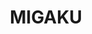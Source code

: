---
layout: place
title: "MIGAKU"
permalink: /washington/seattle/migaku.html
stateAbbr: WA
stateName: Washington
cityName: Seattle
seo:
  name: "MIGAKU"
  type: Restaurant
  links: https://migaku-seattle.com/
description: "Looking for sushi in Seattle, Washington? Check out MIGAKU for a delightful Japanese dining experience. Enjoy a variety of sushi and other dishes in a welcom..."
place_id: ChIJ3cWntM0VkFQRMmfWXCvfCmE
photos:
  - name: >-
      places/ChIJ3cWntM0VkFQRMmfWXCvfCmE/photos/AeeoHcLULyXdcZjJaTEQSp4eAvJOFBc9oCwj-j9u4WUXemdSt18cqI8Cva3uYHEYUkmbt-9_SsZJVt70PnzJ4oLzNVmrl8wI7ETGIK0sDQqsMhbjUj3idqPTaMki3mvy9qGh4--LQNSO2RqZT-Ktw8UaWYFaliZK-IBQ28hf4XJ-sG8062apazU35sDVP_LhVfMPTdsp-_-d4QtLDn45rqrdxpR1jVzs8eC_mWQRVlJcbQdqZvv16GEA6Oq0se6hR2VQcME-1nu3ldeY0kQAX3HXhUsk-bXTv-HvUvYQfi-MdnHLmA
    widthPx: 1477
    heightPx: 1108
    authorAttributions:
      - displayName: MIGAKU
        uri: https://maps.google.com/maps/contrib/108074307080905466595
        photoUri: >-
          https://lh3.googleusercontent.com/a-/ALV-UjX5A6fH3ZYRrtyWgZMEbv_LKOl_2THGbJ89DoZeXl_TwSP9teY=s100-p-k-no-mo
    flagContentUri: >-
      https://www.google.com/local/imagery/report/?cb_client=maps_api_places.places_api&image_key=!1e10!2sAF1QipOtlqAbAsJduSCu1oTWfiZuHC9T-8pbd7xkPW10&hl=en-US
    googleMapsUri: >-
      https://www.google.com/maps/place//data=!3m4!1e2!3m2!1sAF1QipOtlqAbAsJduSCu1oTWfiZuHC9T-8pbd7xkPW10!2e10!4m2!3m1!1s0x549015cdb4a7c5dd:0x610adf2b5cd66732
  - name: >-
      places/ChIJ3cWntM0VkFQRMmfWXCvfCmE/photos/AeeoHcJYBredSMBFLD9507bzFT76Hg1ixtkKEwN-oI7Orf8DFcJzyugGTvBztum3uG357Z-5qyni3ZTd1DWJyDDs6dh8_lZgkInAMSaHD6Rxp019DQZoIfMeoUVhO0t77u0U9Vjtrjq_zaR2hUcO5rAfNnG9XXpqxeKwyuG--9elSLBJyY08ppsIF2HS-NE1Pj2m5fWQAnvv4ETdoJh18cWEHsYqYrj9sUqGrymO0P9oMwvZfLEIvvQAPcfpeaM44fzhCzJeg1P0Ve2UR7ieGzsSnDc1o1FRS1RFvm3UurjsGHbjvQ
    widthPx: 4800
    heightPx: 3195
    authorAttributions:
      - displayName: MIGAKU
        uri: https://maps.google.com/maps/contrib/108074307080905466595
        photoUri: >-
          https://lh3.googleusercontent.com/a-/ALV-UjX5A6fH3ZYRrtyWgZMEbv_LKOl_2THGbJ89DoZeXl_TwSP9teY=s100-p-k-no-mo
    flagContentUri: >-
      https://www.google.com/local/imagery/report/?cb_client=maps_api_places.places_api&image_key=!1e10!2sAF1QipN-wWKHA7vheOig5Q5tNwsHLUJcMKwcDqZTCOeZ&hl=en-US
    googleMapsUri: >-
      https://www.google.com/maps/place//data=!3m4!1e2!3m2!1sAF1QipN-wWKHA7vheOig5Q5tNwsHLUJcMKwcDqZTCOeZ!2e10!4m2!3m1!1s0x549015cdb4a7c5dd:0x610adf2b5cd66732
  - name: >-
      places/ChIJ3cWntM0VkFQRMmfWXCvfCmE/photos/AeeoHcIVs9KiskBGVHR7cH95g9Xh_VTrNW01MKyHOkFnNMjiI349Y3uaDcTZd3GIqJDMtrky4dq-ma-umJ7vx6s7s_sS-81UHPPhPIAJd47AFlrSzIO_6kKoMtJ1ZZHmFKbu3MxQ4e_jrEi5sXhvjSbXdaxHTKEef6S-LWpB3lBABgTVu9FJPLcmkTjCGELP7L0PLahOj9vqcf17sRVci1VWNG8ai9iFk3E0_k2D5uIt4PwwHs1UKMkFINcV07A-z7SygZVguqiRm-CQnsqLJJ8LlMMEV4BU9_Qazs7YJx7onqiH4A
    widthPx: 3024
    heightPx: 4032
    authorAttributions:
      - displayName: MIGAKU
        uri: https://maps.google.com/maps/contrib/108074307080905466595
        photoUri: >-
          https://lh3.googleusercontent.com/a-/ALV-UjX5A6fH3ZYRrtyWgZMEbv_LKOl_2THGbJ89DoZeXl_TwSP9teY=s100-p-k-no-mo
    flagContentUri: >-
      https://www.google.com/local/imagery/report/?cb_client=maps_api_places.places_api&image_key=!1e10!2sAF1QipNXeuxw6Pa6KEvjVzWKUd_tJSlX4WjYG0SLxRjc&hl=en-US
    googleMapsUri: >-
      https://www.google.com/maps/place//data=!3m4!1e2!3m2!1sAF1QipNXeuxw6Pa6KEvjVzWKUd_tJSlX4WjYG0SLxRjc!2e10!4m2!3m1!1s0x549015cdb4a7c5dd:0x610adf2b5cd66732
  - name: >-
      places/ChIJ3cWntM0VkFQRMmfWXCvfCmE/photos/AeeoHcLs5Qtb5JIbdK5k51aLvhYahGR2RqQvlaFXG_1Fix5N2on3EZ5WXeAHB78J_YaXg1h8S4b_h0iFgy_iZH3yLu2kBeznEyNDDkGS9bJJceHxSWFr4quQQXf-i3MREJ6WRHA6bHZaZ7l4dKHA6wFsCdwvXeC_GUpE1v0yO2i9AHoirjZKNesi2s0IPvr0XoMDnvxqX1uvjlDzzP6HF9csr9DbzH1Ld2VKQWwEjdv6DWwx_JfR5pKw_2s47Ta2jxFE0cMkliGjSf-yC5rMDMyRSAqZ7zNUBRVY79jJKxWjbsa3Sg
    widthPx: 3375
    heightPx: 3375
    authorAttributions:
      - displayName: MIGAKU
        uri: https://maps.google.com/maps/contrib/108074307080905466595
        photoUri: >-
          https://lh3.googleusercontent.com/a-/ALV-UjX5A6fH3ZYRrtyWgZMEbv_LKOl_2THGbJ89DoZeXl_TwSP9teY=s100-p-k-no-mo
    flagContentUri: >-
      https://www.google.com/local/imagery/report/?cb_client=maps_api_places.places_api&image_key=!1e10!2sAF1QipMnkhtXT0CHg6zSBC-b3p6f265gXszpZdoTNA3k&hl=en-US
    googleMapsUri: >-
      https://www.google.com/maps/place//data=!3m4!1e2!3m2!1sAF1QipMnkhtXT0CHg6zSBC-b3p6f265gXszpZdoTNA3k!2e10!4m2!3m1!1s0x549015cdb4a7c5dd:0x610adf2b5cd66732
  - name: >-
      places/ChIJ3cWntM0VkFQRMmfWXCvfCmE/photos/AeeoHcKGchCeRjM1GqhQH60dI7mJGe2qMKoasgMRQZg9RDEBa5Rk6hzN34z347MIbIlOWKwJZm3NoQnPhDXVwFnCRwo1yr4nnPX_4IOBBgLZmfjMVz095J4bu0IOpbWILauviqtHHWR1BrjeGjQBqhKlMVNk36Da7y__ApPZKE2m7qDkChcbio82D12MTFRwnGKCnTLhz7S6SkUi_0oyJFSu5d9aVo6KVL38Eutcmp78XU-MRXdS2f4Cm5zgHvgzT86LptwsklPZpKNsUC7d05FDQ9s4xb7bNDaihV3VlzD5FNVCqm-AkvPGAU9d-oVpUeFNLnsKqf1skMQ5tt0JmVMjWFtF3Z1m0ZK-Wvlsm036b-QJVRwkvq746Ib1xnwMwPZdI0yr4O0-BTCRvA84O8vDvWr0nXqDH154B5SPc2FmlvtbDfXP
    widthPx: 4032
    heightPx: 3024
    authorAttributions:
      - displayName: Jeffrey Chen
        uri: https://maps.google.com/maps/contrib/102394649557118051077
        photoUri: >-
          https://lh3.googleusercontent.com/a-/ALV-UjU-BP2NfklCWr7xQ8b9o6e82Cd0Fu0r5-a98R8gyuyXNx6Zo07L=s100-p-k-no-mo
    flagContentUri: >-
      https://www.google.com/local/imagery/report/?cb_client=maps_api_places.places_api&image_key=!1e10!2sCIHM0ogKEICAgMCwquv5xgE&hl=en-US
    googleMapsUri: >-
      https://www.google.com/maps/place//data=!3m4!1e2!3m2!1sCIHM0ogKEICAgMCwquv5xgE!2e10!4m2!3m1!1s0x549015cdb4a7c5dd:0x610adf2b5cd66732
  - name: >-
      places/ChIJ3cWntM0VkFQRMmfWXCvfCmE/photos/AeeoHcL7tYWZQbavAI0C1IwVA5UsTS0HaqRyZBClTESbfSvhjwSg_Gd_veREPcVo0fGOf_3GunRaz_3DvBbLG8mI9gO4O6vrG5dCzmdQz4TyqfzmnsW-2IT3e6kDWYuMH6HNK8jloMpBk8AE8Vb3kxp2T45tvrN89NlY3PypayT_evGBFCcNlEyLhiGNqkNJxSdpTSjk3X5m5WDWMK6NAah7YU3sXDlgCtO50ddMFBUsnGiffGu1Hurrx-ijLeNDbMg-1q7McyogX6Agf1FWJDpcaNhVsTxvAbbZPiCG0_UhANqnjQ
    widthPx: 2705
    heightPx: 3500
    authorAttributions:
      - displayName: MIGAKU
        uri: https://maps.google.com/maps/contrib/108074307080905466595
        photoUri: >-
          https://lh3.googleusercontent.com/a-/ALV-UjX5A6fH3ZYRrtyWgZMEbv_LKOl_2THGbJ89DoZeXl_TwSP9teY=s100-p-k-no-mo
    flagContentUri: >-
      https://www.google.com/local/imagery/report/?cb_client=maps_api_places.places_api&image_key=!1e10!2sAF1QipP4AGVJx41XqK0yv04m31CUZ2UTQD4Lo0S-QFxj&hl=en-US
    googleMapsUri: >-
      https://www.google.com/maps/place//data=!3m4!1e2!3m2!1sAF1QipP4AGVJx41XqK0yv04m31CUZ2UTQD4Lo0S-QFxj!2e10!4m2!3m1!1s0x549015cdb4a7c5dd:0x610adf2b5cd66732
  - name: >-
      places/ChIJ3cWntM0VkFQRMmfWXCvfCmE/photos/AeeoHcL7fGs0cXgEIUJeQxwEnpB7jVgPGhgVONVaiOtopD1KgminZeomV7yKvxMfsjX-s2vk6oYB2NG54m_1jr_QpmgCdS8bKRcs2Pizu_tXfdOkfxDg4N_l_zYgPz9pAiwlyUdD095Yij375F1awXVugy2ZfsX3OrQ3wEdH_Lf6iqDsRhNaYqDP-uJfdXkFT6vCD52wlIENSuy0CZRAJhTHXce6rG5bhnFFIVN9oS7IWcsELhUR3-CgayvoJuWYggMGSqSMKUb7GwcWiR2w993ld1AFJXAtIc1B1K5_Egxpg_ZMBA
    widthPx: 3294
    heightPx: 4096
    authorAttributions:
      - displayName: MIGAKU
        uri: https://maps.google.com/maps/contrib/108074307080905466595
        photoUri: >-
          https://lh3.googleusercontent.com/a-/ALV-UjX5A6fH3ZYRrtyWgZMEbv_LKOl_2THGbJ89DoZeXl_TwSP9teY=s100-p-k-no-mo
    flagContentUri: >-
      https://www.google.com/local/imagery/report/?cb_client=maps_api_places.places_api&image_key=!1e10!2sAF1QipNXKSSAKDDcaPgpULblikKIDN9tplmO3DPYZgAT&hl=en-US
    googleMapsUri: >-
      https://www.google.com/maps/place//data=!3m4!1e2!3m2!1sAF1QipNXKSSAKDDcaPgpULblikKIDN9tplmO3DPYZgAT!2e10!4m2!3m1!1s0x549015cdb4a7c5dd:0x610adf2b5cd66732
  - name: >-
      places/ChIJ3cWntM0VkFQRMmfWXCvfCmE/photos/AeeoHcJtFBIOB6Er4Bs1htSy6XHdAq6nLp3-4yViume8TTG5Sqe0madEA0IelaSrNwziW51CIoH3w4HuWfIuTON7HHUiVGVBxa14L9spgyVXUaaSlD8a4X1Xeq0DJkW_arbtekBrH31Cz2tc9gA6qc5sHiPlBPX9fn0LJj-m_JmkzYJZHqtMHyr9kyGCPszr7NdY3TTa9QQHDwCUj3VlDs88iXA-pm_edLUJdHVpfI_pBpK1rai4MgzvuyLMx4Kod-MNSq5UcgvIIkB25jtkF8X3moEZm-QPVPLDTSAf-ZGxNDdBhQ
    widthPx: 3024
    heightPx: 4032
    authorAttributions:
      - displayName: MIGAKU
        uri: https://maps.google.com/maps/contrib/108074307080905466595
        photoUri: >-
          https://lh3.googleusercontent.com/a-/ALV-UjX5A6fH3ZYRrtyWgZMEbv_LKOl_2THGbJ89DoZeXl_TwSP9teY=s100-p-k-no-mo
    flagContentUri: >-
      https://www.google.com/local/imagery/report/?cb_client=maps_api_places.places_api&image_key=!1e10!2sAF1QipOGW5eYmOFrDohPoFoG7SNoWNNsbVNfj0sw11LG&hl=en-US
    googleMapsUri: >-
      https://www.google.com/maps/place//data=!3m4!1e2!3m2!1sAF1QipOGW5eYmOFrDohPoFoG7SNoWNNsbVNfj0sw11LG!2e10!4m2!3m1!1s0x549015cdb4a7c5dd:0x610adf2b5cd66732
  - name: >-
      places/ChIJ3cWntM0VkFQRMmfWXCvfCmE/photos/AeeoHcKL7UpgQMVBbnRKKbLDwd9JyXMoM98Q-XHGjhItehPAAkZM1Fo3lWXTbG6tGyXg4Iv94kI1ezfzw-t-jtPGYvThuTkhVab2oihqXDHoKcyLovzeeCtLaPqBPzulQG7GP0d5WLN4wotEhGRdxm_cBj5gQtgBpnzdqeBA7ANLzL1UuebtaSX02eirI_lFuzbtQ5gn0nMhwx928CI7tFlll6CfaWmBKZvnI2RVNoDRcEceCpz_-An3oG7pzHH8g1kANFGdW2OQ-c2AyMAkPbby9PJYrGvbA3l6iYFJAoKRWIPDtKReV-PRtZHqt83pJWl0O_wS5014GR-zlhP6HTWNrx3ArhbIF6mSTdkGRbG6ao6RyOOBm8c3SVueNCEEQGXmF-HC6BwOlBBM22fbl7mCb62PCtqJ4fu0xNalhJSMnNc8mBEdVp6gEdXAspMmGQ
    widthPx: 3060
    heightPx: 4590
    authorAttributions:
      - displayName: Susan Chang
        uri: https://maps.google.com/maps/contrib/107213886431933436326
        photoUri: >-
          https://lh3.googleusercontent.com/a-/ALV-UjVKxAO2cwKnBb0EjYLqh63GuA7QVW99Uzf36VvOe1Xi-5coxWZj=s100-p-k-no-mo
    flagContentUri: >-
      https://www.google.com/local/imagery/report/?cb_client=maps_api_places.places_api&image_key=!1e10!2sCIABIhAGbzzgDhno_WfGd5oAACRt&hl=en-US
    googleMapsUri: >-
      https://www.google.com/maps/place//data=!3m4!1e2!3m2!1sCIABIhAGbzzgDhno_WfGd5oAACRt!2e10!4m2!3m1!1s0x549015cdb4a7c5dd:0x610adf2b5cd66732
  - name: >-
      places/ChIJ3cWntM0VkFQRMmfWXCvfCmE/photos/AeeoHcJfO1ME99K_6zzttLK2k18EoMtlcJo23NMU1Eyza8VW_SccUHSzA808nGMOw-UYZW-kvGJpT-dGWu2cOn1qH1BrrAa6-kSBGKStPMb29CsNjpyKzgk3M2eB9ICaFe-zUObuUF7oDW0EJYc1k678_2jICf8Y2OiIew9gbg8LACUmQtOy9GznEgnWzWqlubJt5oq6CujYHg8whFi5LexLTMIinSu_Oz7N1JtsVTeuic4VCc3Y71Y9NqJkcGLVVDjeedtv-y4BX_LJ2wzGtj-A-jB3t5i5GJoIqs44Mc5zwp_HSw
    widthPx: 3024
    heightPx: 4032
    authorAttributions:
      - displayName: MIGAKU
        uri: https://maps.google.com/maps/contrib/108074307080905466595
        photoUri: >-
          https://lh3.googleusercontent.com/a-/ALV-UjX5A6fH3ZYRrtyWgZMEbv_LKOl_2THGbJ89DoZeXl_TwSP9teY=s100-p-k-no-mo
    flagContentUri: >-
      https://www.google.com/local/imagery/report/?cb_client=maps_api_places.places_api&image_key=!1e10!2sAF1QipNFudCxrJ0fqV8W24xMut1RTJFRXkupixu3bhzP&hl=en-US
    googleMapsUri: >-
      https://www.google.com/maps/place//data=!3m4!1e2!3m2!1sAF1QipNFudCxrJ0fqV8W24xMut1RTJFRXkupixu3bhzP!2e10!4m2!3m1!1s0x549015cdb4a7c5dd:0x610adf2b5cd66732
address: 6201 15th Ave NW, Seattle, WA 98107, USA
street: 6201 15th Ave NW
city: Seattle
state: WA
zip: '98107'
country: USA
neighborhood: Adams
latitude: '47.673934'
longitude: '-122.376483'
accessibility_options: null
business_status: OPERATIONAL
name: MIGAKU
google_maps_links:
  directionsUri: >-
    https://www.google.com/maps/dir//''/data=!4m7!4m6!1m1!4e2!1m2!1m1!1s0x549015cdb4a7c5dd:0x610adf2b5cd66732!3e0
  placeUri: https://maps.google.com/?cid=6992646748780259122
  writeAReviewUri: >-
    https://www.google.com/maps/place//data=!4m3!3m2!1s0x549015cdb4a7c5dd:0x610adf2b5cd66732!12e1
  reviewsUri: >-
    https://www.google.com/maps/place//data=!4m4!3m3!1s0x549015cdb4a7c5dd:0x610adf2b5cd66732!9m1!1b1
  photosUri: >-
    https://www.google.com/maps/place//data=!4m3!3m2!1s0x549015cdb4a7c5dd:0x610adf2b5cd66732!10e5
primary_type: Restaurant
opening_hours:
  regular: null
  current: null
secondary_opening_hours:
  regular:
    weekdayDescriptions: null
    type: null
  current:
    weekdayDescriptions: null
    type: null
phone: (206) 373-1570
price_level: null
price_range: $100 &ndash; & up
rating: '4.9'
rating_count: 105
website: https://migaku-seattle.com/
reviews: null
parking_options: null
payment_options: null
allow_dogs: null
curbside_pickup: null
delivery: null
dine_in: null
good_for_children: null
good_for_groups: null
good_for_sports: null
live_music: null
menu_for_children: null
outdoor_seating: null
reservable: null
restroom: null
serves_beer: null
serves_breakfast: null
serves_brunch: null
serves_cocktails: null
serves_coffee: null
serves_dinner: null
serves_dessert: null
serves_lunch: null
serves_vegetarian_food: null
serves_wine: null
takeout: null
summary: null

---